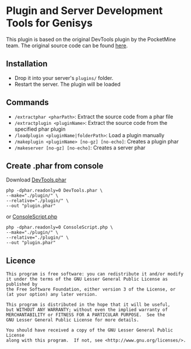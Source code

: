 # Plugin and Server Development Tools for Genisys
This plugin is based on the original DevTools plugin by the PocketMine team. The original source code can be found [here](https://github.com/PocketMine/DevTools).

## Installation
- Drop it into your server's `plugins/` folder.
- Restart the server. The plugin will be loaded

## Commands
* `/extractphar <pharPath>`: Extract the source code from a phar file
* `/extractplugin <pluginName>`: Extract the source code from the specified phar plugin
* `/loadplugin <pluginName|folderPath>`: Load a plugin manually
* `/makeplugin <pluginName> [no-gz] [no-echo]`: Creates a plugin phar
* `/makeserver [no-gz] [no-echo]`: Creates a server phar

## Create .phar from console
Download [DevTools.phar](https://github.com/PocketMine/DevTools/releases)

	php -dphar.readonly=0 DevTools.phar \
	--make="./plugin/" \
	--relative="./plugin/" \
	--out "plugin.phar"

or [ConsoleScript.php](https://github.com/PocketMine/DevTools/blob/master/src/DevTools/ConsoleScript.php)

	php -dphar.readonly=0 ConsoleScript.php \
	--make="./plugin/" \
	--relative="./plugin/" \
	--out "plugin.phar"
	
	
## Licence

	This program is free software: you can redistribute it and/or modify
	it under the terms of the GNU Lesser General Public License as published by
	the Free Software Foundation, either version 3 of the License, or
	(at your option) any later version.

	This program is distributed in the hope that it will be useful,
	but WITHOUT ANY WARRANTY; without even the implied warranty of
	MERCHANTABILITY or FITNESS FOR A PARTICULAR PURPOSE.  See the
	GNU Lesser General Public License for more details.

	You should have received a copy of the GNU Lesser General Public License
	along with this program.  If not, see <http://www.gnu.org/licenses/>.
